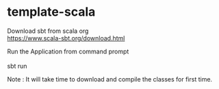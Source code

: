 # template-scala


Download sbt from scala org<br/>
    https://www.scala-sbt.org/download.html

Run the Application from command prompt<br/>
    <br/>sbt run 
    
Note : It will take time to download and compile the classes for first time.
